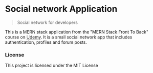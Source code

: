 # Social network Application

> Social network for developers

This is a MERN stack application from the "MERN Stack Front To Back" course on [Udemy](https://www.udemy.com/mern-stack-front-to-back/?couponCode=TRAVERSYMEDIA). It is a small social network app that includes authentication, profiles and forum posts.

### License

This project is licensed under the MIT License
